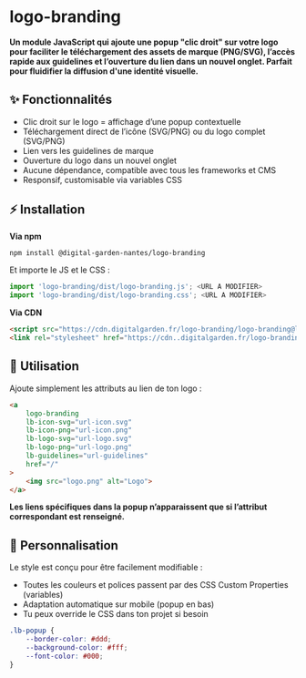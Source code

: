 # logo-branding

**Un module JavaScript qui ajoute une popup "clic droit" sur votre logo pour faciliter le téléchargement des assets de marque (PNG/SVG), l’accès rapide aux guidelines et l’ouverture du lien dans un nouvel onglet. Parfait pour fluidifier la diffusion d'une identité visuelle.**

## ✨ Fonctionnalités

- Clic droit sur le logo = affichage d’une popup contextuelle
- Téléchargement direct de l’icône (SVG/PNG) ou du logo complet (SVG/PNG)
- Lien vers les guidelines de marque
- Ouverture du logo dans un nouvel onglet
- Aucune dépendance, compatible avec tous les frameworks et CMS
- Responsif, customisable via variables CSS

## ⚡ Installation

**Via npm**
```bash
npm install @digital-garden-nantes/logo-branding
```
Et importe le JS et le CSS :
```js
import 'logo-branding/dist/logo-branding.js'; <URL A MODIFIER>
import 'logo-branding/dist/logo-branding.css'; <URL A MODIFIER>
```

**Via CDN**
```html
<script src="https://cdn.digitalgarden.fr/logo-branding/logo-branding@latest/dist/logo-branding.min.js"></script> <URL A MODIFIER>
<link rel="stylesheet" href="https://cdn..digitalgarden.fr/logo-branding/logo-branding@latest/dist/logo-branding.min.css"> <URL A MODIFIER>
```

## 🚀 Utilisation

Ajoute simplement les attributs au lien de ton logo :

```html
<a
    logo-branding
    lb-icon-svg="url-icon.svg"
    lb-icon-png="url-icon.png"
    lb-logo-svg="url-logo.svg"
    lb-logo-png="url-logo.png"
    lb-guidelines="url-guidelines"
    href="/"
>
    <img src="logo.png" alt="Logo">
</a>
```

**Les liens spécifiques dans la popup n’apparaissent que si l’attribut correspondant est renseigné.**

## 🎨 Personnalisation

Le style est conçu pour être facilement modifiable :
- Toutes les couleurs et polices passent par des CSS Custom Properties (variables)
- Adaptation automatique sur mobile (popup en bas)
- Tu peux override le CSS dans ton projet si besoin

```css
.lb-popup {
    --border-color: #ddd;
    --background-color: #fff;
    --font-color: #000;
}
```
